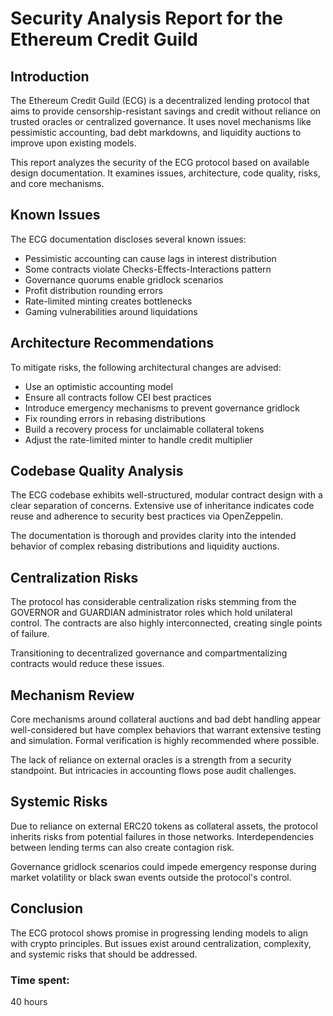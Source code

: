 # Security Analysis Report for the Ethereum Credit Guild

## Introduction

The Ethereum Credit Guild (ECG) is a decentralized lending protocol that aims to provide censorship-resistant savings and credit without reliance on trusted oracles or centralized governance. It uses novel mechanisms like pessimistic accounting, bad debt markdowns, and liquidity auctions to improve upon existing models.

This report analyzes the security of the ECG protocol based on available design documentation. It examines issues, architecture, code quality, risks, and core mechanisms.

## Known Issues

The ECG documentation discloses several known issues:

- Pessimistic accounting can cause lags in interest distribution
- Some contracts violate Checks-Effects-Interactions pattern 
- Governance quorums enable gridlock scenarios
- Profit distribution rounding errors  
- Rate-limited minting creates bottlenecks
- Gaming vulnerabilities around liquidations

## Architecture Recommendations

To mitigate risks, the following architectural changes are advised:

- Use an optimistic accounting model
- Ensure all contracts follow CEI best practices
- Introduce emergency mechanisms to prevent governance gridlock
- Fix rounding errors in rebasing distributions 
- Build a recovery process for unclaimable collateral tokens
- Adjust the rate-limited minter to handle credit multiplier

## Codebase Quality Analysis

The ECG codebase exhibits well-structured, modular contract design with a clear separation of concerns. Extensive use of inheritance indicates code reuse and adherence to security best practices via OpenZeppelin.

The documentation is thorough and provides clarity into the intended behavior of complex rebasing distributions and liquidity auctions.

## Centralization Risks  

The protocol has considerable centralization risks stemming from the GOVERNOR and GUARDIAN administrator roles which hold unilateral control. The contracts are also highly interconnected, creating single points of failure.

Transitioning to decentralized governance and compartmentalizing contracts would reduce these issues.

## Mechanism Review

Core mechanisms around collateral auctions and bad debt handling appear well-considered but have complex behaviors that warrant extensive testing and simulation. Formal verification is highly recommended where possible.

The lack of reliance on external oracles is a strength from a security standpoint. But intricacies in accounting flows pose audit challenges.

## Systemic Risks

Due to reliance on external ERC20 tokens as collateral assets, the protocol inherits risks from potential failures in those networks. Interdependencies between lending terms can also create contagion risk.

Governance gridlock scenarios could impede emergency response during market volatility or black swan events outside the protocol's control.

## Conclusion

The ECG protocol shows promise in progressing lending models to align with crypto principles. But issues exist around centralization, complexity, and systemic risks that should be addressed.

### Time spent:
40 hours